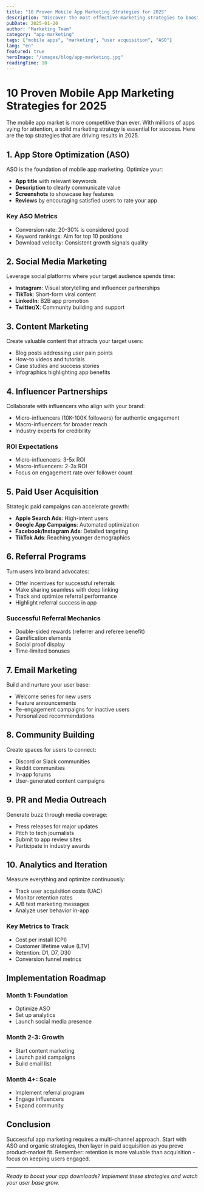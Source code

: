 ```yaml
---
title: "10 Proven Mobile App Marketing Strategies for 2025"
description: "Discover the most effective marketing strategies to boost your mobile app downloads and user engagement in 2025."
pubDate: 2025-01-20
author: "Marketing Team"
category: "app-marketing"
tags: ["mobile apps", "marketing", "user acquisition", "ASO"]
lang: "en"
featured: true
heroImage: "/images/blog/app-marketing.jpg"
readingTime: 10
---
```


# 10 Proven Mobile App Marketing Strategies for 2025

The mobile app market is more competitive than ever. With millions of apps vying for attention, a solid marketing strategy is essential for success. Here are the top strategies that are driving results in 2025.

## 1. App Store Optimization (ASO)

ASO is the foundation of mobile app marketing. Optimize your:
- **App title** with relevant keywords
- **Description** to clearly communicate value
- **Screenshots** to showcase key features
- **Reviews** by encouraging satisfied users to rate your app

### Key ASO Metrics
- Conversion rate: 20-30% is considered good
- Keyword rankings: Aim for top 10 positions
- Download velocity: Consistent growth signals quality

## 2. Social Media Marketing

Leverage social platforms where your target audience spends time:
- **Instagram**: Visual storytelling and influencer partnerships
- **TikTok**: Short-form viral content
- **LinkedIn**: B2B app promotion
- **Twitter/X**: Community building and support

## 3. Content Marketing

Create valuable content that attracts your target users:
- Blog posts addressing user pain points
- How-to videos and tutorials
- Case studies and success stories
- Infographics highlighting app benefits

## 4. Influencer Partnerships

Collaborate with influencers who align with your brand:
- Micro-influencers (10K-100K followers) for authentic engagement
- Macro-influencers for broader reach
- Industry experts for credibility

### ROI Expectations
- Micro-influencers: 3-5x ROI
- Macro-influencers: 2-3x ROI
- Focus on engagement rate over follower count

## 5. Paid User Acquisition

Strategic paid campaigns can accelerate growth:
- **Apple Search Ads**: High-intent users
- **Google App Campaigns**: Automated optimization
- **Facebook/Instagram Ads**: Detailed targeting
- **TikTok Ads**: Reaching younger demographics

## 6. Referral Programs

Turn users into brand advocates:
- Offer incentives for successful referrals
- Make sharing seamless with deep linking
- Track and optimize referral performance
- Highlight referral success in app

### Successful Referral Mechanics
- Double-sided rewards (referrer and referee benefit)
- Gamification elements
- Social proof display
- Time-limited bonuses

## 7. Email Marketing

Build and nurture your user base:
- Welcome series for new users
- Feature announcements
- Re-engagement campaigns for inactive users
- Personalized recommendations

## 8. Community Building

Create spaces for users to connect:
- Discord or Slack communities
- Reddit communities
- In-app forums
- User-generated content campaigns

## 9. PR and Media Outreach

Generate buzz through media coverage:
- Press releases for major updates
- Pitch to tech journalists
- Submit to app review sites
- Participate in industry awards

## 10. Analytics and Iteration

Measure everything and optimize continuously:
- Track user acquisition costs (UAC)
- Monitor retention rates
- A/B test marketing messages
- Analyze user behavior in-app

### Key Metrics to Track
- Cost per install (CPI)
- Customer lifetime value (LTV)
- Retention: D1, D7, D30
- Conversion funnel metrics

## Implementation Roadmap

### Month 1: Foundation
- Optimize ASO
- Set up analytics
- Launch social media presence

### Month 2-3: Growth
- Start content marketing
- Launch paid campaigns
- Build email list

### Month 4+: Scale
- Implement referral program
- Engage influencers
- Expand community

## Conclusion

Successful app marketing requires a multi-channel approach. Start with ASO and organic strategies, then layer in paid acquisition as you prove product-market fit. Remember: retention is more valuable than acquisition - focus on keeping users engaged.

---

*Ready to boost your app downloads? Implement these strategies and watch your user base grow.*
